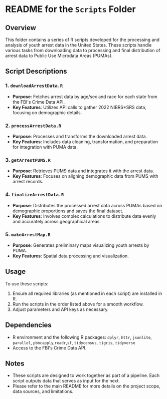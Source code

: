 # README for the `Scripts` Folder

## Overview

This folder contains a series of R scripts developed for the processing and analysis of youth arrest data in the United States. These scripts handle various tasks from downloading data to processing and final distribution of arrest data to Public Use Microdata Areas (PUMAs).

## Script Descriptions

### 1. `downloadArrestData.R`
   - **Purpose**: Fetches arrest data by age/sex and race for each state from the FBI's Crime Data API.
   - **Key Features**: Utilizes API calls to gather 2022 NIBRS+SRS data, focusing on demographic details.

### 2. `processArrestData.R`
   - **Purpose**: Processes and transforms the downloaded arrest data.
   - **Key Features**: Includes data cleaning, transformation, and preparation for integration with PUMA data.

### 3. `getArrestPUMS.R`
   - **Purpose**: Retrieves PUMS data and integrates it with the arrest data.
   - **Key Features**: Focuses on aligning demographic data from PUMS with arrest records.

### 4. `finalizeArrestData.R`
   - **Purpose**: Distributes the processed arrest data across PUMAs based on demographic proportions and saves the final dataset.
   - **Key Features**: Involves complex calculations to distribute data evenly and accurately across geographical areas.

### 5. `makeArrestMap.R`
   - **Purpose**: Generates preliminary maps visualizing youth arrests by PUMA.
   - **Key Features**: Spatial data processing and visualization.

## Usage

To use these scripts:
1. Ensure all required libraries (as mentioned in each script) are installed in R.
2. Run the scripts in the order listed above for a smooth workflow.
3. Adjust parameters and API keys as necessary.

## Dependencies

- R environment and the following R packages: `dplyr`, `httr`, `jsonlite`, `parallel`, `pbmcapply`,`readr`,`sf`, `tidycensus`, `tigris`,  `tidyverse`
- Access to the FBI's Crime Data API.


## Notes

- These scripts are designed to work together as part of a pipeline. Each script outputs data that serves as input for the next.
- Please refer to the main README for more details on the project scope, data sources, and limitations.
